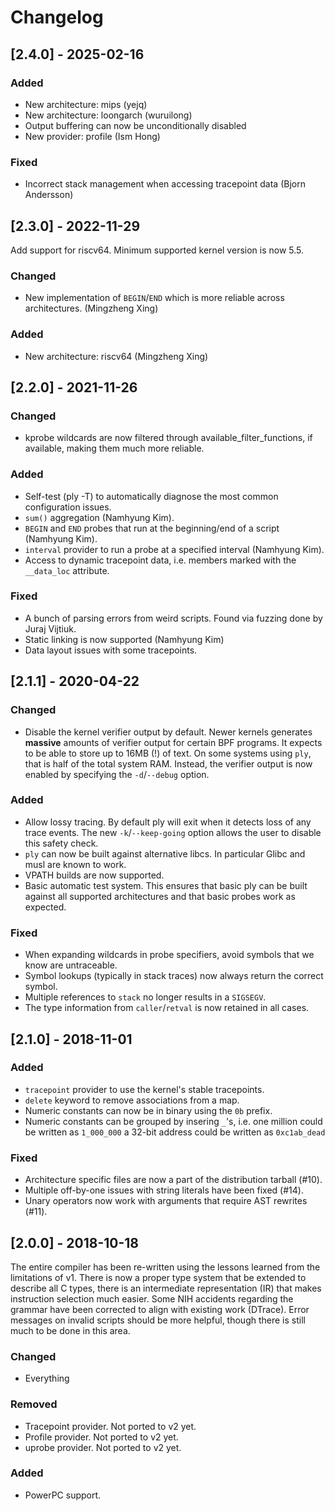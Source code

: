 # Changelog

## [2.4.0] - 2025-02-16

### Added

- New architecture: mips (yejq)
- New architecture: loongarch (wuruilong)
- Output buffering can now be unconditionally disabled
- New provider: profile (Ism Hong)

### Fixed

- Incorrect stack management when accessing tracepoint data (Bjorn
  Andersson)


## [2.3.0] - 2022-11-29

Add support for riscv64. Minimum supported kernel version is now 5.5.

### Changed

- New implementation of `BEGIN`/`END` which is more reliable across
  architectures. (Mingzheng Xing)

### Added

- New architecture: riscv64 (Mingzheng Xing)


## [2.2.0] - 2021-11-26

### Changed

- kprobe wildcards are now filtered through
  available_filter_functions, if available, making them much more
  reliable.

### Added

- Self-test (ply -T) to automatically diagnose the most common
  configuration issues.
- `sum()` aggregation (Namhyung Kim).
- `BEGIN` and `END` probes that run at the beginning/end of a script
  (Namhyung Kim).
- `interval` provider to run a probe at a specified interval (Namhyung
  Kim).
- Access to dynamic tracepoint data, i.e. members marked with the
  `__data_loc` attribute.

### Fixed

- A bunch of parsing errors from weird scripts. Found via fuzzing done
  by Juraj Vijtiuk.
- Static linking is now supported (Namhyung Kim)
- Data layout issues with some tracepoints.

## [2.1.1] - 2020-04-22

### Changed

- Disable the kernel verifier output by default. Newer kernels
  generates __massive__ amounts of verifier output for certain BPF
  programs. It expects to be able to store up to 16MB (!) of text. On
  some systems using `ply`, that is half of the total system
  RAM. Instead, the verifier output is now enabled by specifying the
  `-d`/`--debug` option.

### Added

- Allow lossy tracing. By default ply will exit when it detects loss
  of any trace events. The new `-k`/`--keep-going` option allows the
  user to disable this safety check.
- `ply` can now be built against alternative libcs. In particular
  Glibc and musl are known to work.
- VPATH builds are now supported.
- Basic automatic test system. This ensures that basic ply can be
  built against all supported architectures and that basic probes work
  as expected.

### Fixed

- When expanding wildcards in probe specifiers, avoid symbols that we
  know are untraceable.
- Symbol lookups (typically in stack traces) now always return the
  correct symbol.
- Multiple references to `stack` no longer results in a `SIGSEGV`.
- The type information from `caller`/`retval` is now retained in all
  cases.

## [2.1.0] - 2018-11-01

### Added

- `tracepoint` provider to use the kernel's stable tracepoints.
- `delete` keyword to remove associations from a map.
- Numeric constants can now be in binary using the `0b` prefix.
- Numeric constants can be grouped by insering `_`'s, i.e. one million
  could be written as `1_000_000` a 32-bit address could be written as
  `0xc1ab_dead`

### Fixed

- Architecture specific files are now a part of the distribution
  tarball (#10).
- Multiple off-by-one issues with string literals have been fixed
  (#14).
- Unary operators now work with arguments that require AST rewrites
  (#11).

## [2.0.0] - 2018-10-18

The entire compiler has been re-written using the lessons learned from
the limitations of v1. There is now a proper type system that be
extended to describe all C types, there is an intermediate
representation (IR) that makes instruction selection much easier. Some
NIH accidents regarding the grammar have been corrected to align with
existing work (DTrace). Error messages on invalid scripts should be
more helpful, though there is still much to be done in this area.

### Changed
- Everything

### Removed
- Tracepoint provider. Not ported to v2 yet.
- Profile provider. Not ported to v2 yet.
- uprobe provider. Not ported to v2 yet.

### Added
- PowerPC support.
